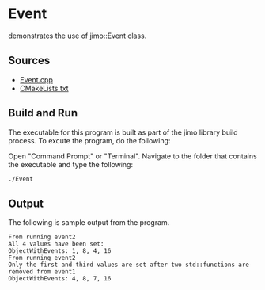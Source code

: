 # Event

demonstrates the use of jimo::Event class.

## Sources

* [Event.cpp](Event.cpp)
* [CMakeLists.txt](CMakeLists.txt)

## Build and Run

The executable for this program is built as part of the jimo library build process. To excute 
the program, do the following:

Open "Command Prompt" or "Terminal". Navigate to the folder that contains the executable
and type the following:

```bash
./Event
```

## Output

The following is sample output from the program.

```
From running event2
All 4 values have been set:
ObjectWithEvents: 1, 8, 4, 16
From running event2
Only the first and third values are set after two std::functions are removed from event1
ObjectWithEvents: 4, 8, 7, 16
```